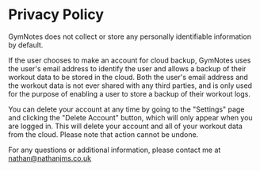 # Privacy Policy

GymNotes does not collect or store any personally identifiable information by default.

If the user chooses to make an account for cloud backup, GymNotes uses the user's email address to identify the user and allows a backup of their workout data to be stored in the cloud. Both the user's email address and the workout data is not ever shared with any third parties, and is only used for the purpose of enabling a user to store a backup of their workout logs.

You can delete your account at any time by going to the "Settings" page and clicking the "Delete Account" button, which will only appear when you are logged in. This will delete your account and all of your workout data from the cloud. Please note that action cannot be undone.

For any questions or additional information, please contact me at nathan@nathanjms.co.uk
